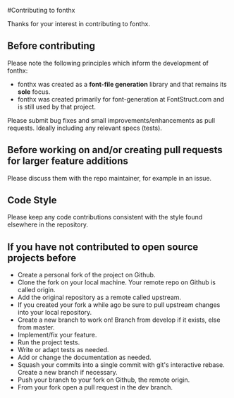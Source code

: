 #Contributing to fonthx

Thanks for your interest in contributing to fonthx.

## Before contributing 

Please note the following principles which inform the development of fonthx:

* fonthx was created as a **font-file generation** library and that remains its **sole** focus. 
* fonthx was created primarily for font-generation at FontStruct.com and is still used by that project.

Please submit bug fixes and small improvements/enhancements as pull requests. Ideally including any relevant specs (tests).

## Before working on and/or creating pull requests for larger feature additions
 
Please discuss them with the repo maintainer, for example in an issue.

## Code Style

Please keep any code contributions consistent with the style found elsewhere in the repository.

## If you have not contributed to open source projects before

* Create a personal fork of the project on Github.
* Clone the fork on your local machine. Your remote repo on Github is called origin.
* Add the original repository as a remote called upstream.
* If you created your fork a while ago be sure to pull upstream changes into your local repository.
* Create a new branch to work on! Branch from develop if it exists, else from master.
* Implement/fix your feature.
* Run the project tests.
* Write or adapt tests as needed.
* Add or change the documentation as needed.
* Squash your commits into a single commit with git's interactive rebase. Create a new branch if necessary.
* Push your branch to your fork on Github, the remote origin.
* From your fork open a pull request in the dev branch.



